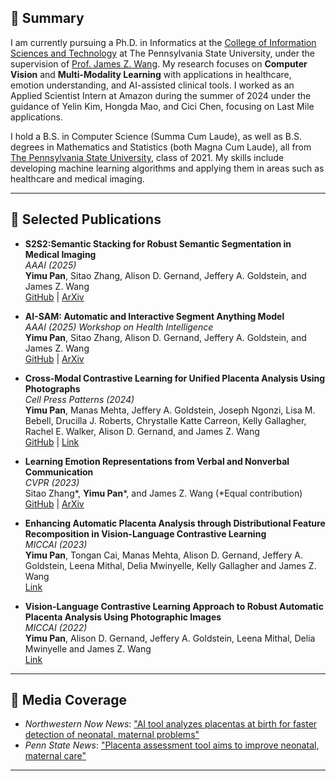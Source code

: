 ## 🧾 **Summary**

I am currently pursuing a Ph.D. in Informatics at the [College of Information Sciences and Technology](https://ist.psu.edu) at The Pennsylvania State University, under the supervision of [Prof. James Z. Wang](https://wang.ist.psu.edu/docs/home.shtml). My research focuses on **Computer Vision** and **Multi-Modality Learning** with applications in healthcare, emotion understanding, and AI-assisted clinical tools. I worked as an Applied Scientist Intern at Amazon during the summer of 2024 under the guidance of Yelin Kim, Hongda Mao, and Cici Chen, focusing on Last Mile applications.

I hold a B.S. in Computer Science (Summa Cum Laude), as well as B.S. degrees in Mathematics and Statistics (both Magna Cum Laude), all from [The Pennsylvania State University](https://www.psu.edu), class of 2021. My skills include developing machine learning algorithms and applying them in areas such as healthcare and medical imaging.

---

## 📝 **Selected Publications**  

- **S2S2:Semantic Stacking for Robust Semantic Segmentation in Medical Imaging**  
   *AAAI (2025)*  
   **Yimu Pan**, Sitao Zhang, Alison D. Gernand, Jeffery A. Goldstein, and James Z. Wang  
   [GitHub](https://github.com/ymp5078/Semantic-Stacking) | [ArXiv](https://arxiv.org/abs/2412.13156)

- **AI-SAM: Automatic and Interactive Segment Anything Model**  
   *AAAI (2025) Workshop on Health Intelligence*  
   **Yimu Pan**, Sitao Zhang, Alison D. Gernand, Jeffery A. Goldstein, and James Z. Wang  
   [GitHub](https://github.com/ymp5078/AI-SAM) | [ArXiv](https://arxiv.org/abs/2312.03119)

- **Cross-Modal Contrastive Learning for Unified Placenta Analysis Using Photographs**  
   *Cell Press Patterns (2024)*  
   **Yimu Pan**, Manas Mehta, Jeffery A. Goldstein, Joseph Ngonzi, Lisa M. Bebell, Drucilla J. Roberts, Chrystalle Katte Carreon, Kelly Gallagher, Rachel E. Walker, Alison D. Gernand, and James Z. Wang  
   [GitHub](https://github.com/ymp5078/PlacentaCLIP) | [Link](https://www.cell.com/patterns/fulltext/S2666-3899(24)00269-1)

- **Learning Emotion Representations from Verbal and Nonverbal Communication**  
   *CVPR (2023)*  
   Sitao Zhang\*, **Yimu Pan**\*, and James Z. Wang (\*Equal contribution)  
   [GitHub](https://github.com/Xeaver/EmotionCLIP) | [ArXiv](https://arxiv.org/abs/2305.13500)

- **Enhancing Automatic Placenta Analysis through Distributional Feature Recomposition in Vision-Language Contrastive Learning**  
   *MICCAI (2023)*  
   **Yimu Pan**, Tongan Cai, Manas Mehta, Alison D. Gernand, Jeffery A. Goldstein, Leena Mithal, Delia Mwinyelle, Kelly Gallagher and James Z. Wang  
   [Link](https://link.springer.com/chapter/10.1007/978-3-031-43987-2_12)

- **Vision-Language Contrastive Learning Approach to Robust Automatic Placenta Analysis Using Photographic Images**  
   *MICCAI (2022)*  
   **Yimu Pan**, Alison D. Gernand, Jeffery A. Goldstein, Leena Mithal, Delia Mwinyelle and James Z. Wang  
   [Link](https://link.springer.com/chapter/10.1007/978-3-031-16437-8_68)

---

## 📢 **Media Coverage**  

- *Northwestern Now News*: ["AI tool analyzes placentas at birth for faster detection of neonatal, maternal problems"](https://news.northwestern.edu/stories/2024/12/ai-tool-analyzes-placentas-at-birth-for-faster-detection-of-neonatal-maternal-problems/?fj=)
- *Penn State News*: ["Placenta assessment tool aims to improve neonatal, maternal care"](https://www.psu.edu/news/research/story/placenta-assessment-tool-aims-improve-neonatal-maternal-care)

---
